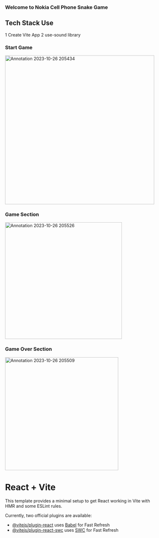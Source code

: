 ### Welcome to Nokia Cell Phone Snake Game

## Tech Stack Use 
1 Create Vite App
2 use-sound library

### Start Game
<img width="489" alt="Annotation 2023-10-26 205434" src="https://github.com/Ajay-Chaudhari01001/Snake-Game/assets/55138445/1323c3c8-5bc2-46ff-9299-7cbdbbe0715a">

### Game Section
<img width="383" alt="Annotation 2023-10-26 205526" src="https://github.com/Ajay-Chaudhari01001/Snake-Game/assets/55138445/cd2b9ab1-9b82-48ca-8450-5ca02405c890">

### Game Over Section
<img width="371" alt="Annotation 2023-10-26 205509" src="https://github.com/Ajay-Chaudhari01001/Snake-Game/assets/55138445/705b5ac7-2554-45d9-8126-4068aaec5336">


# React + Vite

This template provides a minimal setup to get React working in Vite with HMR and some ESLint rules.

Currently, two official plugins are available:

- [@vitejs/plugin-react](https://github.com/vitejs/vite-plugin-react/blob/main/packages/plugin-react/README.md) uses [Babel](https://babeljs.io/) for Fast Refresh
- [@vitejs/plugin-react-swc](https://github.com/vitejs/vite-plugin-react-swc) uses [SWC](https://swc.rs/) for Fast Refresh
